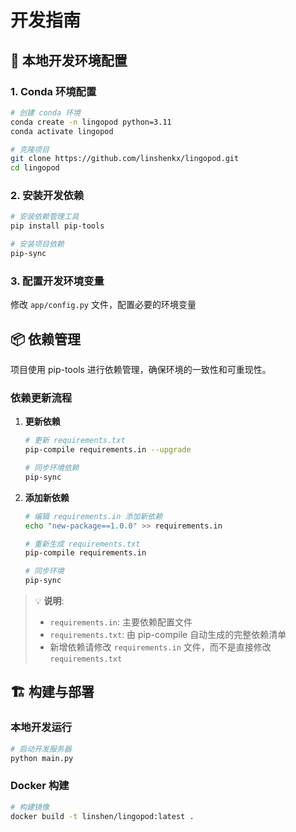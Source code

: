 # 开发指南

## 🔧 本地开发环境配置

### 1. Conda 环境配置

```bash
# 创建 conda 环境
conda create -n lingopod python=3.11
conda activate lingopod

# 克隆项目
git clone https://github.com/linshenkx/lingopod.git
cd lingopod
```

### 2. 安装开发依赖

```bash
# 安装依赖管理工具
pip install pip-tools

# 安装项目依赖
pip-sync
```

### 3. 配置开发环境变量
修改 `app/config.py` 文件，配置必要的环境变量

## 📦 依赖管理

项目使用 pip-tools 进行依赖管理，确保环境的一致性和可重现性。

### 依赖更新流程

1. **更新依赖**
   ```bash
   # 更新 requirements.txt
   pip-compile requirements.in --upgrade
   
   # 同步环境依赖
   pip-sync
   ```

2. **添加新依赖**
   ```bash
   # 编辑 requirements.in 添加新依赖
   echo "new-package==1.0.0" >> requirements.in
   
   # 重新生成 requirements.txt
   pip-compile requirements.in
   
   # 同步环境
   pip-sync
   ```

> 💡 **说明**:
> - `requirements.in`: 主要依赖配置文件
> - `requirements.txt`: 由 pip-compile 自动生成的完整依赖清单
> - 新增依赖请修改 `requirements.in` 文件，而不是直接修改 `requirements.txt`


## 🏗️ 构建与部署

### 本地开发运行
```bash
# 启动开发服务器
python main.py
```
### Docker 构建
```bash
# 构建镜像
docker build -t linshen/lingopod:latest .

```

